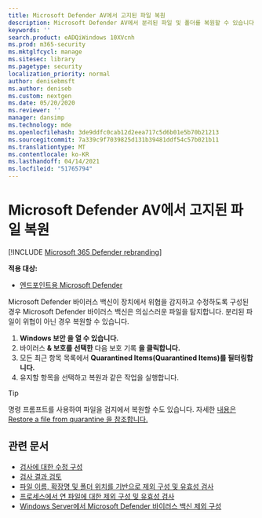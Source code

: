 ```yaml
---
title: Microsoft Defender AV에서 고지된 파일 복원
description: Microsoft Defender AV에서 분리된 파일 및 폴더를 복원할 수 있습니다.
keywords: ''
search.product: eADQiWindows 10XVcnh
ms.prod: m365-security
ms.mktglfcycl: manage
ms.sitesec: library
ms.pagetype: security
localization_priority: normal
author: denisebmsft
ms.author: deniseb
ms.custom: nextgen
ms.date: 05/20/2020
ms.reviewer: ''
manager: dansimp
ms.technology: mde
ms.openlocfilehash: 3de9ddfc0cab12d2eea717c5d6b01e5b70b21213
ms.sourcegitcommit: 7a339c9f7039825d131b39481ddf54c57b021b11
ms.translationtype: MT
ms.contentlocale: ko-KR
ms.lasthandoff: 04/14/2021
ms.locfileid: "51765794"
---
```

# <a name="restore-quarantined-files-in-microsoft-defender-av"></a>Microsoft Defender AV에서 고지된 파일 복원

[!INCLUDE [Microsoft 365 Defender rebranding](../../includes/microsoft-defender.md)]


**적용 대상:**

- [엔드포인트용 Microsoft Defender](/microsoft-365/security/defender-endpoint/) 

Microsoft Defender 바이러스 백신이 장치에서 위협을 감지하고 수정하도록 구성된 경우 Microsoft Defender 바이러스 백신은 의심스러운 파일을 탐지합니다. 분리된 파일이 위협이 아닌 경우 복원할 수 있습니다.

1. **Windows 보안 을 열 수 있습니다.**
2. 바이러스 **& 보호를 선택한** 다음 보호 기록 **을 클릭합니다.**
3. 모든 최근 항목 목록에서 **Quarantined Items(Quarantined Items)를 필터링합니다.**
4. 유지할 항목을 선택하고 복원과 같은 작업을 실행합니다.

> [!TIP]
> 명령 프롬프트를 사용하여 파일을 검지에서 복원할 수도 있습니다. 자세한 [내용은 Restore a file from quarantine 을 참조합니다.](/windows/security/threat-protection/microsoft-defender-atp/respond-file-alerts#restore-file-from-quarantine) 

## <a name="related-articles"></a>관련 문서

- [검사에 대한 수정 구성](configure-remediation-microsoft-defender-antivirus.md)
- [검사 결과 검토](review-scan-results-microsoft-defender-antivirus.md)
- [파일 이름, 확장명 및 폴더 위치를 기반으로 제외 구성 및 유효성 검사](configure-extension-file-exclusions-microsoft-defender-antivirus.md)
- [프로세스에서 연 파일에 대한 제외 구성 및 유효성 검사](configure-process-opened-file-exclusions-microsoft-defender-antivirus.md)
- [Windows Server에서 Microsoft Defender 바이러스 백신 제외 구성](configure-server-exclusions-microsoft-defender-antivirus.md)